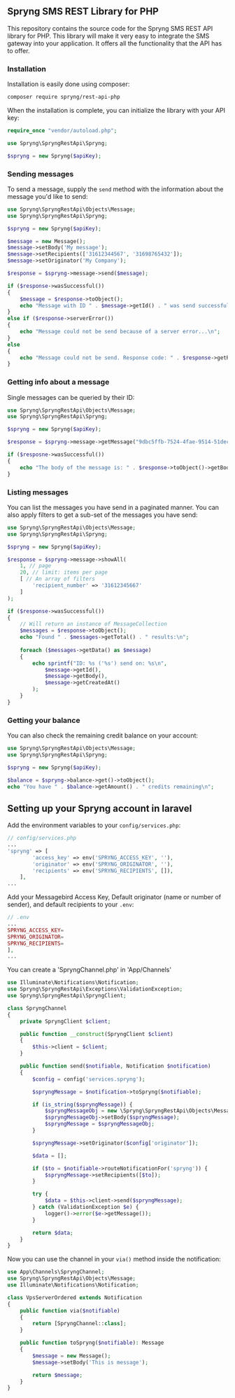 ## Spryng SMS REST Library for PHP

This repository contains the source code for the Spryng SMS REST API library for PHP. This library will make it very easy to integrate the SMS gateway into your application. It offers all the functionality that the API has to offer.

### Installation

Installation is easily done using composer:

```bash
composer require spryng/rest-api-php
```

When the installation is complete, you can initialize the library with your API key:

```php
require_once "vendor/autoload.php";

use Spryng\SpryngRestApi\Spryng;

$spryng = new Spryng($apiKey);

```

### Sending messages

To send a message, supply the `send` method with the information about the message you'd like to send:

```php
use Spryng\SpryngRestApi\Objects\Message;
use Spryng\SpryngRestApi\Spryng;

$spryng = new Spryng($apiKey);

$message = new Message();
$message->setBody('My message');
$message->setRecipients(['31612344567', '31698765432']);
$message->setOriginator('My Company');

$response = $spryng->message->send($message);

if ($response->wasSuccessful())
{
	$message = $response->toObject();
	echo "Message with ID " . $message->getId() . " was send successfully!\n";
}
else if ($response->serverError())
{
	echo "Message could not be send because of a server error...\n";
}
else
{
	echo "Message could not be send. Response code: " . $response->getResponseCode() ."\n";
}
```

### Getting info about a message

Single messages can be queried by their ID:

```php
use Spryng\SpryngRestApi\Objects\Message;
use Spryng\SpryngRestApi\Spryng;

$spryng = new Spryng($apiKey);

$response = $spryng->message->getMessage("9dbc5ffb-7524-4fae-9514-51decd94a44f");

if ($resposne->wasSuccessful())
{
	echo "The body of the message is: " . $response->toObject()->getBody() . "\n";
}
```

### Listing messages

You can list the messages you have send in a paginated manner. You can also apply filters to get a sub-set of the messages you have send:

```php
use Spryng\SpryngRestApi\Objects\Message;
use Spryng\SpryngRestApi\Spryng;

$spryng = new Spryng($apiKey);

$response = $spryng->message->showAll(
	1, // page
	20, // limit: items per page
	[ // An array of filters
		'recipient_number' => '31612345667'
	]
);

if ($response->wasSuccessful())
{
	// Will return an instance of MessageCollection
	$messages = $response->toObject();
	echo "Found " . $messages->getTotal() . " results:\n";
	
	foreach ($messages->getData() as $message)
	{
		echo sprintf("ID: %s ('%s') send on: %s\n", 
			$message->getId(), 
			$message->getBody(), 
			$message->getCreatedAt()
		);
	}
}
```

### Getting your balance

You can also check the remaining credit balance on your account:

```php
use Spryng\SpryngRestApi\Objects\Message;
use Spryng\SpryngRestApi\Spryng;

$spryng = new Spryng($apiKey);

$balance = $spryng->balance->get()->toObject();
echo "You have " . $balance->getAmount() . " credits remaining\n";
```

## Setting up your Spryng account in laravel

Add the environment variables to your `config/services.php`:

```php
// config/services.php
...
'spryng' => [
        'access_key' => env('SPRYNG_ACCESS_KEY', ''),
        'originator' => env('SPRYNG_ORIGINATOR', ''),
        'recipients' => env('SPRYNG_RECIPIENTS', []),
    ],
...
```

Add your Messagebird Access Key, Default originator (name or number of sender), and default recipients to your `.env`:

```php
// .env
...
SPRYNG_ACCESS_KEY=
SPRYNG_ORIGINATOR=
SPRYNG_RECIPIENTS=
],
...
```

You can create a 'SpryngChannel.php' in 'App/Channels'

```php
use Illuminate\Notifications\Notification;
use Spryng\SpryngRestApi\Exceptions\ValidationException;
use Spryng\SpryngRestApi\SpryngClient;

class SpryngChannel
{
    private SpryngClient $client;

    public function __construct(SpryngClient $client)
    {
        $this->client = $client;
    }

    public function send($notifiable, Notification $notification)
    {
        $config = config('services.spryng');

        $spryngMessage = $notification->toSpryng($notifiable);

        if (is_string($spryngMessage)) {
            $spryngMessageObj = new \Spryng\SpryngRestApi\Objects\Message();
            $spryngMessageObj->setBody($spryngMessage);
            $spryngMessage = $spryngMessageObj;
        }

        $spryngMessage->setOriginator($config['originator']);

        $data = [];

        if ($to = $notifiable->routeNotificationFor('spryng')) {
            $spryngMessage->setRecipients([$to]);
        }

        try {
            $data = $this->client->send($spryngMessage);
        } catch (ValidationException $e) {
            logger()->error($e->getMessage());
        }

        return $data;
    }
}
```

Now you can use the channel in your `via()` method inside the notification:

``` php
use App\Channels\SpryngChannel;
use Spryng\SpryngRestApi\Objects\Message;
use Illuminate\Notifications\Notification;

class VpsServerOrdered extends Notification
{
    public function via($notifiable)
    {
        return [SpryngChannel::class];
    }

    public function toSpryng($notifiable): Message
    {
        $message = new Message();
        $message->setBody('This is message');

        return $message;
    }
}
```